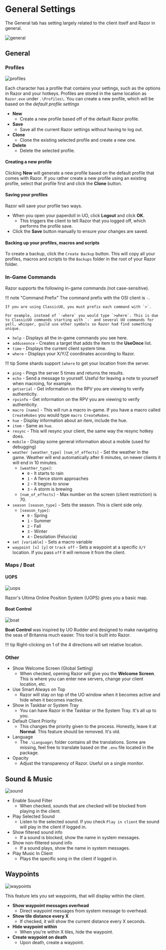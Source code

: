 # General Settings

The General tab has setting largely related to the client itself and Razor in general.

![general](../images/general.png)

## General

### Profiles

![profiles](../images/profiles.png)

Each character has a profile that contains your settings, such as the options in Razor and your hotkeys. Profiles are stored in the same location as `Razor.exe` under `.\Profiles\`. You can create a new profile, which will be based on the *default profile settings*

* **New**
    * Create a new profile based off of the default Razor profile.
* **Save**
    * Save all the current Razor settings without having to log out.
* **Clone**
    * Clone the existing selected profile and create a new one.
* **Delete**
    * Delete the selected profile.

#### Creating a new profile

Clicking **New** will generate a new profile based on the default profile that comes with Razor. If you rather create a new profile using an existing profile, select that profile first and click the **Clone** button.

#### Saving your profiles

Razor will save your profile two ways.

* When you open your paperdoll in UO, click **Logout** and click **OK**. 
    * This triggers the client to tell Razor that you logged off, which performs the profile save.
* Click the **Save** button manually to ensure your changes are saved.

#### Backing up your profiles, macros and scripts

To create a backup, click the `Create Backup` button. This will copy all your profiles, macros and scripts to the `Backups` folder in the root of your Razor folder.

### In-Game Commands

Razor supports the following in-game commands (not case-sensitive).

!!! note "Command Prefix"
    The command prefix with the OSI client is `-`.

    If you are using ClassicUO, you must prefix each command with `>`.
    
    For example, instead of `-where` you would type `>where`. This is due to ClassicUO commands starting with `-` and several UO commands for yell, whisper, guild use other symbols so Razor had find something unique.

* `help` - Displays all the in-game commands you see here.
* `adduseonce` - Creates a target that adds the item to the **UseOnce** list.
* `time` - Displays the current client system time.
* `where` - Displays your X/Y/Z coordinates according to Razor.

!!! tip
    Some shards support `[where` to get your location from the server.

* `ping` - Pings the server 5 times and returns the results.
* `echo` - Send a message to yourself. Useful for leaving a note to yourself when macroing, for example.
* `getserial` - Get information on the RPV you are viewing to verify authenticity.
* `rpvinfo` - Get information on the RPV you are viewing to verify authenticity.
* `macro [name]` - This will run a macro in-game. If you have a macro called `CreateRobes` you would type `macro CreateRobes`.
* `hue` - Display information about an item, include the hue.
* `item` - Same as `hue`.
* `resync` - This will resync your client, the same way the resync hotkey does.
* `mobile` - Display some general information about a mobile (used for debugging)
* `weather [weather_type] [num_of_effects]` - Set the weather in the game. Weather will end automatically after 6 minutes, on newer clients it will end in 10 minutes.
    * `[weather_type]`:
        * `0` - It starts to rain
        * `1` - A fierce storm approaches
        * `2` - It begins to snow
        * `3` - A storm is brewing
    * `[num_of_effects]` - Max number on the screen (client restriction) is 70.
* `season [season_type]` - Sets the season. This is client side only.
    * `[season_type]`:
        * `0` - Spring
        * `1` - Summer
        * `2` - Fall
        * `3` - Winter
        * `4` - Desolation (Feluccia)
* `set [variable]` - Sets a macro variable
* `waypoint [x] [y]` or `track off` - Sets a waypoint at a specific `X/Y` location. If you pass `off` it will remove it from the client.

### Maps / Boat

#### UOPS

![uops](../images/map-uops.png)

Razor's Ultima Online Position System (UOPS) gives you a basic map.

#### Boat Control

![boat](../images/map-boat.png)

**Boat Control** was inspired by UO Rudder and designed to make navigating the seas of Britannia much easier. This tool is built into Razor.

!!! tip
    Right-clicking on 1 of the 4 directions will set relative location.

### Other

* Show Welcome Screen (Global Setting)
    - When checked, opening Razor will give you the **Welcome Screen**. This is where you can enter new servers, change your client location, etc.
* Use Smart Always on Top
    - Razor will stay on top of the UO window when it becomes active and hide when it becomes inactive.
* Show in Taskbar or System Tray
    - You can have Razor in the Taskbar or the System Tray. It's all up to you.
* Default Client Priority
    - This changes the priority given to the process. Honestly, leave it at **Normal**. This feature should be removed. It's old.
* Language
    - The `.\Language\` folder contains all the translations. Some are missing, feel free to translate based on the `.enu` file located in the package.
* Opacity
    - Adjust the transparency of Razor. Useful on a single monitor.

## Sound & Music

![sound](../images/soundmusic.png)

* Enable Sound Filter
    - When checked, sounds that are checked will be blocked from playing in the client.
* Play Selected Sound
    - Listen to the selected sound. If you check `Play in client` the sound will play in the client if logged in.
* Show filtered sound info
    - If a sound is blocked, show the name in system messages.
* Show non-filtered sound info
    - If a sound plays, show the name in system messages.
* Play Music In Client
    - Plays the specific song in the client if logged in.

## Waypoints

![waypoints](../images/waypoints.png)

This feature lets you set waypoints, that will display within the client.

* **Show waypoint messages overhead**
    - Direct waypoint messages from system message to overhead.
* **Show tile distance every X**
    - If checked, it will show the current distance every X seconds.
* **Hide waypoint within**
    - When you're within X tiles, hide the waypoint.
* **Create waypoint on death**
    - Upon death, create a waypoint.
